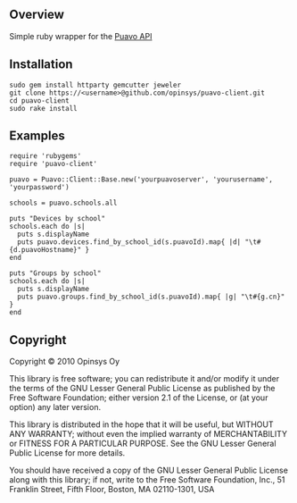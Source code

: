 ## Overview

Simple ruby wrapper for the [Puavo API](https://github.com/opinsys/puavo-users)

## Installation

    sudo gem install httparty gemcutter jeweler
    git clone https://<username>@github.com/opinsys/puavo-client.git
    cd puavo-client
    sudo rake install

## Examples

    require 'rubygems'
    require 'puavo-client'

    puavo = Puavo::Client::Base.new('yourpuavoserver', 'yourusername', 'yourpassword')
    
    schools = puavo.schools.all

    puts "Devices by school"
    schools.each do |s|
      puts s.displayName
      puts puavo.devices.find_by_school_id(s.puavoId).map{ |d| "\t#{d.puavoHostname}" }
    end

    puts "Groups by school"
    schools.each do |s|
      puts s.displayName
      puts puavo.groups.find_by_school_id(s.puavoId).map{ |g| "\t#{g.cn}" }
    end


## Copyright

Copyright © 2010 Opinsys Oy

This library is free software; you can redistribute it and/or
modify it under the terms of the GNU Lesser General Public
License as published by the Free Software Foundation; either
version 2.1 of the License, or (at your option) any later version.

This library is distributed in the hope that it will be useful,
but WITHOUT ANY WARRANTY; without even the implied warranty of
MERCHANTABILITY or FITNESS FOR A PARTICULAR PURPOSE.  See the GNU
Lesser General Public License for more details.

You should have received a copy of the GNU Lesser General Public
License along with this library; if not, write to the Free Software
Foundation, Inc., 51 Franklin Street, Fifth Floor, Boston, MA 02110-1301, USA
